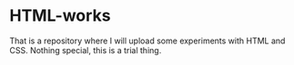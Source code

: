 # HTML-works
That is a repository where I will upload some experiments with HTML and CSS.
Nothing special, this is a trial thing.
